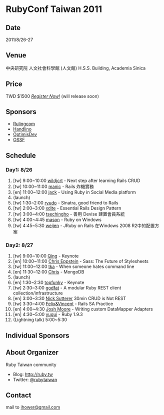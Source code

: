 # RubyConf Taiwan 2011

## Date

2011/8/26-27

## Venue

中央研究院 人文社會科學館 (人文館) H.S.S. Building, Academia Sinica

## Price

TWD $1500 *[Register Now!](#)* (will release soon)

## Sponsors

* [Rulingcom](http://www.rulingcom.com)
* [Handlino](http://handlino.com)
* [OptimisDev](http://www.optimispt.com)
* [OSSF](http://www.openfoundry.org/)

## Schedule

### Day1: 8/26

1. [tw] 9:00~10:00 [wildjcrt](speakers/wildjcrt.md) - Next step after learning Rails CRUD
2. [tw] 10:00~11:00 [manic](speakers/manic.md) - Rails 炸機實務
3. [en] 11:00~12:00 [jack](speakers/jack.md) - Using Ruby in Social Media platform
4. (launch)
5. [tw] 1:30~2:00 [ryudo](speakers/ryudo.md) - Sinatra, good friend to Rails
6. [tw] 2:00~3:00 [xdite](speakers/xdite.md) - Essential Rails Design Pattern
7. [tw] 3:00~4:00 [tsechingho](speakers/tsechingho.md) - 善用 Devise 建置會員系統
8. [tw] 4:00~4:45 [mason](speakers/mason.md) - Ruby on Windows
9. [tw] 4:45~5:30 [weijen](speakers/weijen.md) - JRuby on Rails 在Windows 2008 R2中的配置方案

### Day2: 8/27

1. [tw] 9:00~10:00 [Qing](speakers/qing.md) - Keynote
2. [en] 10:00~11:00 [Chris Eppstein](speakers/chris-eppstein.md) - Sass: The Future of Stylesheets
3. [tw] 11:00~12:00 [tka](speakers/tka.md) - When someone hates command line
4. [en] 11:30~12:00 [Chris](speakers/chris.md) - MongoDB
5. (launch)
6. [en] 1:30~2:30 [topfunky](speakers/topfunky.md) - Keynote
7. [tw] 2:30~3:00 [godfat](speakers/godfat.md) - A modular Ruby REST client collection/infrastructure
8. [en] 3:00~3:30 [Nick Sutterer](speakers/nick.md) 30min CRUD is Not REST
9. [tw] 3:30~4:00 [Felix&Vincent](speakers/felix-vincent.md) - Rails SA Practice
10. [en] 4:00~4:30 [Josh Moore](speakers/josh.md) - Writing custom DataMapper Adapters
11. [en] 4:30~5:00 [yugui](speakers/yugui.md) - Ruby 1.9.3
12. (Lightning talk) 5:00~5:30

## Individual Sponsors

## About Organizer

Ruby Taiwan community

* Blog: <http://ruby.tw>
* Twitter: [@rubytaiwan](http://twitter.com/rubytaiwan)

## Contact

mail to ihower@gmail.com
